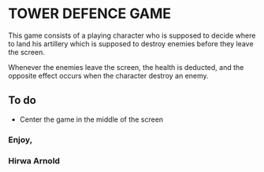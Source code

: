 # TOWER DEFENCE GAME

This game consists of a playing character who is supposed to decide where to land his artillery which is supposed to destroy enemies before they leave the screen.

Whenever the enemies leave the screen, the health is deducted, and the opposite effect occurs when the character destroy an enemy.

## To do

- Center the game in the middle of the screen

### Enjoy,
### Hirwa Arnold

